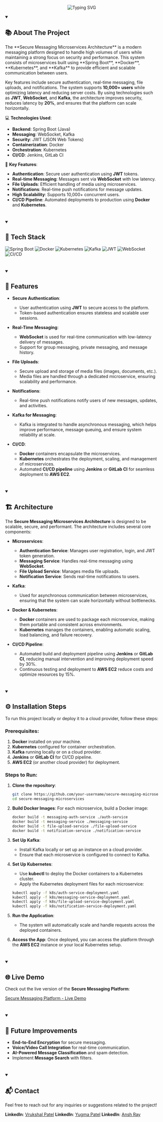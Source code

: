 <p align="center">
    <img src="https://readme-typing-svg.demolab.com?font=Source+Code+Pro&weight=900&size=32&duration=4000&pause=500&color=F0C38E&background=181b28&center=true&vCenter=true&width=900&height=200&lines=Secure+Messaging+Microservices+Architecture;Microservices+with+Spring+Boot;Deployed+with+Docker+and+Kubernetes" alt="Typing SVG" />
</p>

<details open> 
  <summary><h2>📚 About The Project</h2></summary>
<p align="left">
The **Secure Messaging Microservices Architecture** is a modern messaging platform designed to handle high volumes of users while maintaining a strong focus on security and performance. This system consists of microservices built using **Spring Boot**, **Docker**, **Kubernetes**, and **Kafka** to provide efficient and scalable communication between users.

Key features include secure authentication, real-time messaging, file uploads, and notifications. The system supports **10,000+ users** while optimizing latency and reducing server costs. By using technologies such as **JWT**, **WebSocket**, and **Kafka**, the architecture improves security, reduces latency by **20%**, and ensures that the platform can scale horizontally.

💻 **Technologies Used**:
- **Backend**: Spring Boot (Java)
- **Messaging**: WebSocket, Kafka
- **Security**: JWT (JSON Web Tokens)
- **Containerization**: Docker
- **Orchestration**: Kubernetes
- **CI/CD**: Jenkins, GitLab CI

🚀 **Key Features**:
- **Authentication**: Secure user authentication using **JWT** tokens.
- **Real-time Messaging**: Messages sent via **WebSocket** with low latency.
- **File Uploads**: Efficient handling of media using microservices.
- **Notifications**: Real-time push notifications for message updates.
- **High Scalability**: Supports 10,000+ concurrent users.
- **CI/CD Pipeline**: Automated deployments to production using **Docker** and **Kubernetes**.

</p>
<!-- </details> -->

#

<details open> 
  <summary><h2>🔧 Tech Stack</h2></summary>

<div align="left">
  <img alt="Spring Boot" src="https://img.shields.io/badge/Spring%20Boot-%236DB33F.svg?style=for-the-badge&logo=spring&logoColor=white"/>
  <img alt="Docker" src="https://img.shields.io/badge/Docker-%232496ED.svg?style=for-the-badge&logo=docker&logoColor=white"/>
  <img alt="Kubernetes" src="https://img.shields.io/badge/Kubernetes-%234ea94b.svg?style=for-the-badge&logo=kubernetes&logoColor=white"/>
  <img alt="Kafka" src="https://img.shields.io/badge/Kafka-%2316184C.svg?style=for-the-badge&logo=apachekafka&logoColor=white"/>
  <img alt="JWT" src="https://img.shields.io/badge/JWT-%236DB33F.svg?style=for-the-badge&logo=json-web-tokens&logoColor=white"/>
  <img alt="WebSocket" src="https://img.shields.io/badge/WebSocket-%234ea94b.svg?style=for-the-badge&logo=websocket&logoColor=white"/>
  <img alt="CI/CD" src="https://img.shields.io/badge/CICD-%231572B6.svg?style=for-the-badge&logo=gitlab&logoColor=white"/>
</div>

</details>

#

<details open> 
  <summary><h2>🎨 Features</h2></summary>

- **Secure Authentication**: 
  - User authentication using **JWT** to secure access to the platform.
  - Token-based authentication ensures stateless and scalable user sessions.
  
- **Real-Time Messaging**: 
  - **WebSocket** is used for real-time communication with low-latency delivery of messages.
  - Support for group messaging, private messaging, and message history.

- **File Uploads**:
  - Secure upload and storage of media files (images, documents, etc.).
  - Media files are handled through a dedicated microservice, ensuring scalability and performance.

- **Notifications**:
  - Real-time push notifications notify users of new messages, updates, and activities.

- **Kafka for Messaging**:
  - Kafka is integrated to handle asynchronous messaging, which helps improve performance, message queuing, and ensure system reliability at scale.

- **CI/CD**:
  - **Docker** containers encapsulate the microservices.
  - **Kubernetes** orchestrates the deployment, scaling, and management of microservices.
  - Automated **CI/CD pipeline** using **Jenkins** or **GitLab CI** for seamless deployment to **AWS EC2**.

</details>

#

<details open> 
  <summary><h2>🏗️ Architecture</h2></summary>

The **Secure Messaging Microservices Architecture** is designed to be scalable, secure, and performant. The architecture includes several core components:

- **Microservices**:
  - **Authentication Service**: Manages user registration, login, and JWT token generation.
  - **Messaging Service**: Handles real-time messaging using **WebSocket**.
  - **File Upload Service**: Manages media file uploads.
  - **Notification Service**: Sends real-time notifications to users.
  
- **Kafka**:
  - Used for asynchronous communication between microservices, ensuring that the system can scale horizontally without bottlenecks.
  
- **Docker & Kubernetes**:
  - **Docker** containers are used to package each microservice, making them portable and consistent across environments.
  - **Kubernetes** manages the containers, enabling automatic scaling, load balancing, and failure recovery.

- **CI/CD Pipeline**:
  - Automated build and deployment pipeline using **Jenkins** or **GitLab CI**, reducing manual intervention and improving deployment speed by 30%.
  - Continuous testing and deployment to **AWS EC2** reduce costs and optimize resources by 15%.

</details>

#

<details open> 
  <summary><h2>⚙️ Installation Steps</h2></summary>

To run this project locally or deploy it to a cloud provider, follow these steps:

### Prerequisites:
1. **Docker** installed on your machine.
2. **Kubernetes** configured for container orchestration.
3. **Kafka** running locally or on a cloud provider.
4. **Jenkins** or **GitLab CI** for CI/CD pipeline.
5. **AWS EC2** (or another cloud provider) for deployment.

### Steps to Run:

1. **Clone the repository**:
    ```bash
    git clone https://github.com/your-username/secure-messaging-microservices.git
    cd secure-messaging-microservices
    ```

2. **Build Docker Images**:
    For each microservice, build a Docker image:
    ```bash
    docker build -t messaging-auth-service ./auth-service
    docker build -t messaging-service ./messaging-service
    docker build -t file-upload-service ./file-upload-service
    docker build -t notification-service ./notification-service
    ```

3. **Set Up Kafka**:
    - Install Kafka locally or set up an instance on a cloud provider.
    - Ensure that each microservice is configured to connect to Kafka.

4. **Set Up Kubernetes**:
    - Use **kubectl** to deploy the Docker containers to a Kubernetes cluster.
    - Apply the Kubernetes deployment files for each microservice:
    ```bash
    kubectl apply -f k8s/auth-service-deployment.yaml
    kubectl apply -f k8s/messaging-service-deployment.yaml
    kubectl apply -f k8s/file-upload-service-deployment.yaml
    kubectl apply -f k8s/notification-service-deployment.yaml
    ```

5. **Run the Application**:
    - The system will automatically scale and handle requests across the deployed containers.

6. **Access the App**:
    Once deployed, you can access the platform through the **AWS EC2** instance or your local Kubernetes setup.

</details>

#

<details open> 
  <summary><h2>🌐 Live Demo</h2></summary>

Check out the live version of the **Secure Messaging Platform**:

[Secure Messaging Platform - Live Demo](#)

</details>


#

<details open> 
  <summary><h2>🔮 Future Improvements</h2></summary>

- **End-to-End Encryption** for secure messaging.
- **Voice/Video Call Integration** for real-time communication.
- **AI-Powered Message Classification** and spam detection.
- Implement **Message Search** with filters.

</details>

#

<details open> 
  <summary><h2>📬 Contact</h2></summary>
Feel free to reach out for any inquiries or suggestions related to the project!

**LinkedIn**: [Vrukshal Patel](https://www.linkedin.com/in/Vrukshal)
**LinkedIn**: [Yugma Patel](https://www.linkedin.com/in/yugma-patel)
**LinkedIn**: [Ansh Ray](https://www.linkedin.com/in/ansh-ray-092668205)

</details>
